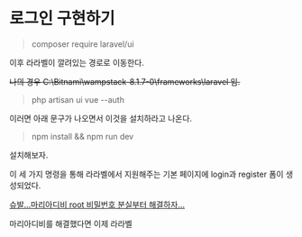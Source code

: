 # 로그인 구현하기

> composer require laravel/ui
> 

이후 라라벨이 깔려있는 경로로 이동한다.

~~나의 경우 C:\Bitnami\wampstack-8.1.7-0\frameworks\laravel 임.~~

> php artisan ui vue --auth
> 

이러면 아래 문구가 나오면서 이것을 설치하라고 나온다.

> npm install && npm run dev
> 

설치해보자.

이 세 가지 명령을 통해 라라벨에서 지원해주는 기본 페이지에 login과 register 폼이 생성되었다.

[슈발…마리아디비 root 비밀번호 분실부터 해결하자…](https://yeolceo.tistory.com/109)

마리아디비를 해결했다면 이제 라라벨